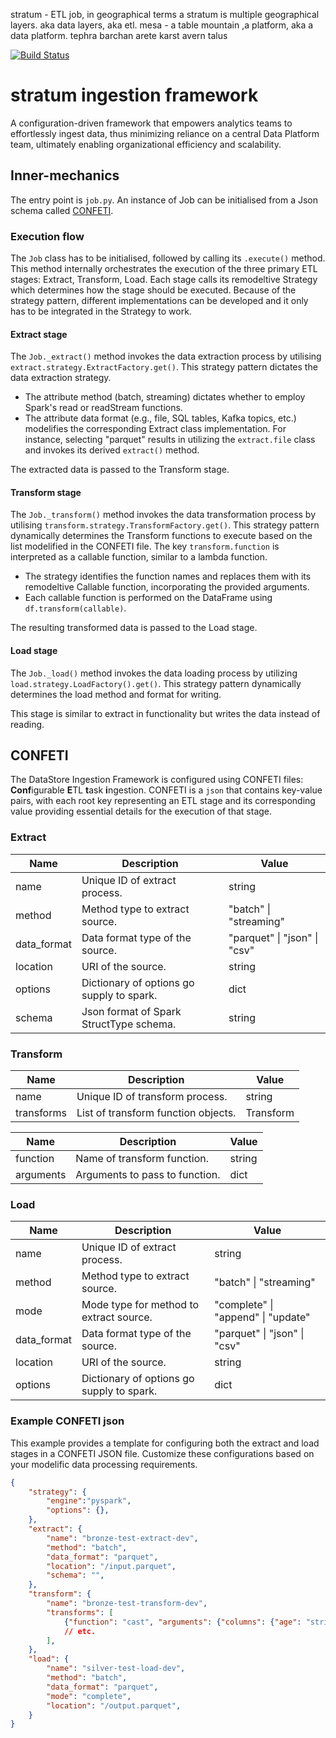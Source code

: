 stratum - ETL job, in geographical terms a stratum is multiple geographical layers. aka data layers, aka etl.
mesa - a table mountain ,a platform, aka a data platform.
tephra
barchan
arete
karst
avern
talus

[![Build Status](https://dev.azure.com/leevendaal/CompliancyCarnivalCacophony/_apis/build/status%2Fdataplatform.stratum.python?repoName=dataplatform.stratum.python&branchName=main)](https://dev.azure.com/leevendaal/CompliancyCarnivalCacophony/_build/latest?definitionId=13&repoName=dataplatform.stratum.python&branchName=main)

# stratum ingestion framework
A configuration-driven framework that empowers analytics teams to effortlessly ingest data, thus minimizing reliance on a central Data Platform team, ultimately enabling organizational efficiency and scalability.


## Inner-mechanics

The entry point is `job.py`. An instance of Job can be initialised from a Json schema called [CONFETI](#CONFETI).

### Execution flow
The `Job` class has to be initialised, followed by calling its `.execute()` method. This method internally orchestrates the execution of the three primary ETL stages: Extract, Transform, Load. Each stage calls its remodeltive Strategy which determines how the stage should be executed. Because of the strategy pattern, different implementations can be developed and it only has to be integrated in the Strategy to work.

#### Extract stage
The `Job._extract()` method invokes the data extraction process by utilising `extract.strategy.ExtractFactory.get()`. This strategy pattern dictates the data extraction strategy.
- The attribute method (batch, streaming) dictates whether to employ Spark's read or readStream functions.
- The attribute data format (e.g., file, SQL tables, Kafka topics, etc.) modelifies the corresponding Extract class implementation. For instance, selecting "parquet" results in utilizing the `extract.file` class and invokes its derived `extract()` method.

The extracted data is passed to the Transform stage.

#### Transform stage
The `Job._transform()` method invokes the data transformation process by utilising `transform.strategy.TransformFactory.get()`. This strategy pattern dynamically determines the Transform functions to execute based on the list modelified in the CONFETI file. The key `transform.function` is interpreted as a callable function, similar to a lambda function.

- The strategy identifies the function names and replaces them with its remodeltive Callable function, incorporating the provided arguments.
- Each callable function is performed on the DataFrame using `df.transform(callable)`.

The resulting transformed data is passed to the Load stage.

#### Load stage
The `Job._load()` method invokes the data loading process by utilizing `load.strategy.LoadFactory().get()`. This strategy pattern dynamically determines the load method and format for writing.

This stage is similar to extract in functionality but writes the data instead of reading. 


## CONFETI
The DataStore Ingestion Framework is configured using CONFETI files: **Conf**igurable **E**TL **t**ask **i**ngestion. CONFETI is a `json` that contains key-value pairs, with each root key representing an ETL stage and its corresponding value providing essential details for the execution of that stage.

### Extract
| Name | Description | Value |
|------|-------------|-------|
| name | Unique ID of extract process. | string |
| method | Method type to extract source. | "batch" \| "streaming" |
| data_format | Data format type of the source. | "parquet" \| "json" \| "csv" |
| location | URI of the source. | string |
| options | Dictionary of options go supply to spark. | dict |
| schema | Json format of Spark StructType schema. | string |

### Transform
| Name | Description | Value |
|------|-------------|-------|
| name | Unique ID of transform process. | string |
| transforms | List of transform function objects. | Transform |

| Name | Description | Value |
|------|-------------|-------|
| function | Name of transform function. | string |
| arguments | Arguments to pass to function. | dict |

### Load
| Name | Description | Value |
|------|-------------|-------|
| name | Unique ID of extract process. | string |
| method | Method type to extract source. | "batch" \| "streaming" |
| mode | Mode type for method to extract source. | "complete" \| "append" \| "update" |
| data_format | Data format type of the source. | "parquet" \| "json" \| "csv" |
| location | URI of the source. | string |
| options | Dictionary of options go supply to spark. | dict |

### Example CONFETI json
This example provides a template for configuring both the extract and load stages in a CONFETI JSON file. Customize these configurations based on your modelific data processing requirements.
```json
{
    "strategy": {
        "engine":"pyspark",
        "options": {},
    },
    "extract": {
        "name": "bronze-test-extract-dev",
        "method": "batch",
        "data_format": "parquet",
        "location": "/input.parquet",
        "schema": "",
    },
    "transform": {
        "name": "bronze-test-transform-dev",
        "transforms": [
            {"function": "cast", "arguments": {"columns": {"age": "string"}}},
            // etc.
        ],
    },
    "load": {
        "name": "silver-test-load-dev",
        "method": "batch",
        "data_format": "parquet",
        "mode": "complete",
        "location": "/output.parquet",
    }
}
```